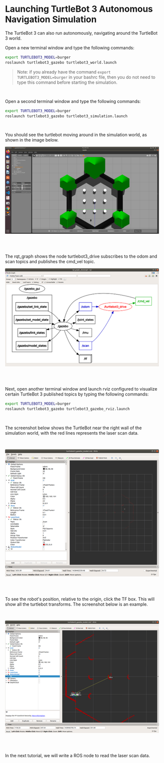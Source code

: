 # Launching TurtleBot 3 Autonomous Navigation Simulation

The TurtleBot 3 can also run autonomously, navigating around the TurtleBot 3 world.

Open a new terminal window and type the following commands:

```bash
export TURTLEBOT3_MODEL=burger
roslaunch turtlebot3_gazebo turtlebot3_world.launch
```

> Note: if you already have the command `export TURTLEBOT3_MODEL=burger` in your bashrc file, then you do not need to type this command before starting the simulation.

</br>

Open a second terminal window and type the following commands:

```bash
export TURTLEBOT3_MODEL=burger
roslaunch turtlebot3_gazebo turtlebot3_simulation.launch
```

</br>

You should see the turtlebot moving around in the simulation world, as shown in the image below.

![autononomous nav sim](./images/autonomousNavSim.png)

</br></br>


The rqt_graph shows the node turtlebot3_drive subscribes to the odom and scan topics and publishes the cmd_vel topic.

![autononomous rqt graph](./images/autonomousRQTgraph.png)

</br></br>

Next, open another terminal window and launch rviz configured to visualize certain TurtleBot 3 published topics by typing the following commands:

```bash
export TURTLEBOT3_MODEL=burger
roslaunch turtlebot3_gazebo turtlebot3_gazebo_rviz.launch
```

</br>

The screenshot below shows the TurtleBot near the right wall of the simulation world, with the red lines represents the laser scan data.

</br>

![autononomous rviz](./images/autonomous_nav_rviz.png)

</br></br>

To see the robot's position, relative to the origin, click the TF box. This will show all the turtlebot transforms. The screenshot below is an example.

</br>

![rviz show tf](./images/show_tf.png)

</br></br>

In the next tutorial, we will write a ROS node to read the laser scan data.
